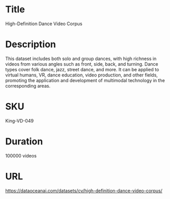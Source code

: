 # Title 
High-Definition Dance Video Corpus

# Description
This dataset includes both solo and group dances, with high richness in videos from various angles such as front, side, back, and turning. Dance types cover folk dance, jazz, street dance, and more. It can be applied to virtual humans, VR, dance education, video production, and other fields, promoting the application and development of multimodal technology in the corresponding areas.     
                          
# SKU
King-VD-049

# Duration
100000 videos

# URL
https://dataoceanai.com/datasets/cv/high-definition-dance-video-corpus/

